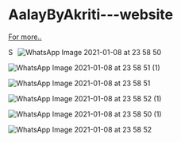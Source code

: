 
# AalayByAkriti---website
<p></p>

<a href="www.aalayinteriors.com">
  <p>For more..<a></a></p>
  <img align="left" alt="Shruti's Linkdein" width="16px" src="https://www.linkedin.com/in/shruti-namdeo-5b3b26200/" />
</a>





![WhatsApp Image 2021-01-08 at 23 58 50](https://user-images.githubusercontent.com/75172497/104104772-20afcf00-52d0-11eb-81ef-0b6dcb20cbfc.jpeg)

![WhatsApp Image 2021-01-08 at 23 58 51 (1)](https://user-images.githubusercontent.com/75172497/104104838-84d29300-52d0-11eb-8a0f-0dccbd10cb12.jpeg)

![WhatsApp Image 2021-01-08 at 23 58 51](https://user-images.githubusercontent.com/75172497/104104843-88feb080-52d0-11eb-85f4-5981b7512232.jpeg)

![WhatsApp Image 2021-01-08 at 23 58 52 (1)](https://user-images.githubusercontent.com/75172497/104104847-8d2ace00-52d0-11eb-8d92-8e2d691d5d6f.jpeg)

![WhatsApp Image 2021-01-08 at 23 58 50 (1)](https://user-images.githubusercontent.com/75172497/104104854-961b9f80-52d0-11eb-8d10-7cd8c6185dcb.jpeg)

![WhatsApp Image 2021-01-08 at 23 58 52](https://user-images.githubusercontent.com/75172497/104104859-9ae05380-52d0-11eb-8fea-f4985365f428.jpeg)
